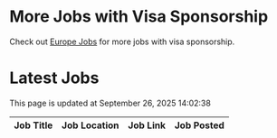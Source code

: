 # More Jobs with Visa Sponsorship

Check out [Europe Jobs](https://github.com/sureshparimi/europejobs#latest-jobs) for more jobs with visa sponsorship.

# Latest Jobs

This page is updated at September 26, 2025 14:02:38

| Job Title | Job Location | Job Link | Job Posted |
| --- | --- | --- | --- |
